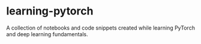 # learning-pytorch
A collection of notebooks and code snippets created while learning PyTorch and deep learning fundamentals.
